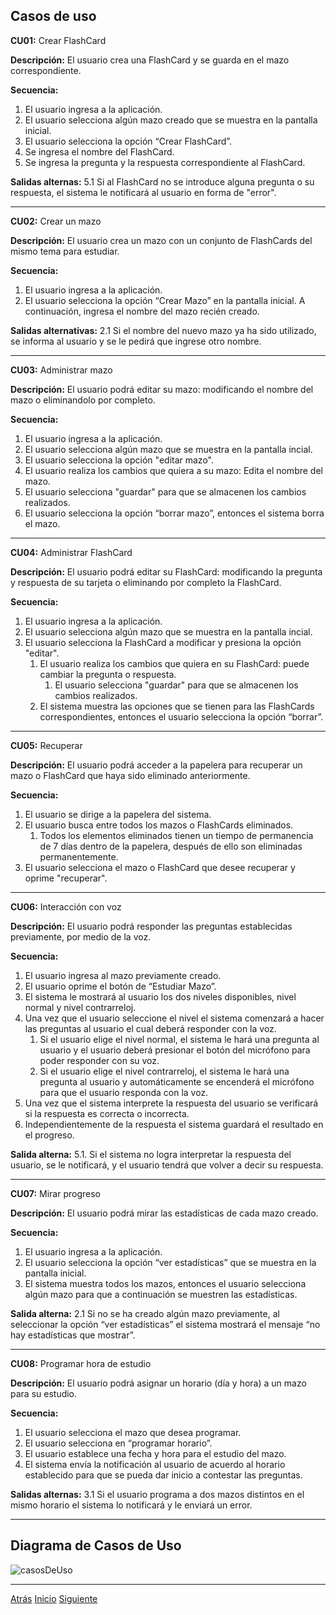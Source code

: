 ## Casos de uso

**CU01:** Crear FlashCard

**Descripción:** El usuario crea una FlashCard y se guarda en el mazo correspondiente.

**Secuencia:**
1. El usuario ingresa a la aplicación.
2. El usuario selecciona algún mazo creado que se muestra en la pantalla inicial.
3. El usuario selecciona la opción “Crear FlashCard”.
4. Se ingresa el nombre del FlashCard.
5. Se ingresa la pregunta y la respuesta correspondiente al FlashCard.

**Salidas alternas:** 5.1 Si al FlashCard no se introduce alguna pregunta o su respuesta, el sistema le notificará al usuario en forma de "error".

------------
**CU02:** Crear un mazo

**Descripción:** El usuario crea un mazo con un conjunto de FlashCards del mismo tema para estudiar.

**Secuencia:**
1. El usuario ingresa a la aplicación.
2. El usuario selecciona la opción “Crear Mazo” en la pantalla inicial. A continuación, ingresa el nombre del mazo recién creado.

**Salidas alternativas:** 2.1 Si el nombre del nuevo mazo ya ha sido utilizado, se informa al usuario y se le pedirá que ingrese otro nombre.


------------

**CU03:** Administrar mazo

**Descripción:** El usuario podrá editar su mazo: modificando el nombre del mazo o eliminandolo por completo.

**Secuencia:**
1. El usuario ingresa a la aplicación.
2. El usuario selecciona algún mazo que se muestra en la pantalla incial.
3. El usuario selecciona la opción "editar mazo".
4. El usuario realiza los cambios que quiera a su mazo: Edita el nombre del mazo.
5. El usuario selecciona "guardar" para que se almacenen los cambios realizados.
6. El usuario selecciona la opción “borrar mazo”, entonces el sistema borra el mazo.

------------

**CU04:** Administrar FlashCard

**Descripción:** El usuario podrá editar su FlashCard: modificando la pregunta y respuesta de su tarjeta o eliminando por completo la FlashCard.

**Secuencia:**
1. El usuario ingresa a la aplicación.
2. El usuario selecciona algún mazo que se muestra en la pantalla incial.
3. El usuario selecciona la FlashCard a modificar y presiona la opción "editar".
	1.  El usuario realiza los cambios que quiera en su FlashCard: puede cambiar la pregunta o respuesta.
		1. El usuario selecciona "guardar" para que se almacenen los cambios realizados.
	1. El sistema muestra las opciones que se tienen para las FlashCards correspondientes, entonces el usuario selecciona la opción “borrar”.

------------
**CU05:** Recuperar

**Descripción:** El usuario podrá acceder a la papelera para recuperar un mazo o FlashCard que haya sido eliminado anteriormente.

**Secuencia:**
1. El usuario se dirige a la papelera del sistema.
2. El usuario busca entre todos los mazos o FlashCards eliminados. 
	1. Todos los elementos eliminados tienen un tiempo de permanencia de 7 días dentro de la papelera, después de ello son eliminadas permanentemente. 
1. El usuario selecciona el mazo o FlashCard que desee recuperar y oprime "recuperar".

------------
**CU06:** Interacción con voz

**Descripción:** El usuario podrá responder las preguntas establecidas previamente, por medio de la voz.

**Secuencia:**
1. El usuario ingresa al mazo previamente creado. 
1. El usuario oprime el botón de “Estudiar Mazo”.
1. El sistema le mostrará al usuario los dos niveles disponibles, nivel normal y nivel contrarreloj.
1. Una vez que el usuario seleccione el nivel el sistema comenzará a hacer las preguntas al usuario el cual deberá responder con la voz. 
	1. Si el usuario elige el nivel normal, el sistema le hará una pregunta al usuario y el usuario deberá presionar el botón del micrófono para poder responder con su voz. 
	1.  Si el usuario elige el nivel contrarreloj, el sistema le hará una pregunta al usuario y automáticamente se encenderá el micrófono para que el usuario responda con la voz. 
1. Una vez que el sistema interprete la respuesta del usuario se verificará si la respuesta es correcta o incorrecta. 
1. Independientemente de la respuesta el sistema guardará el resultado en el progreso. 

**Salida alterna:** 5.1. Si el sistema no logra interpretar la respuesta del usuario, se le notificará, y el usuario tendrá que volver a decir su respuesta.

------------


**CU07:** Mirar progreso

**Descripción:** El usuario podrá mirar las estadísticas de cada mazo creado.

**Secuencia:**
1. El usuario ingresa a la aplicación.
1. El usuario selecciona la opción “ver estadísticas” que se muestra en la pantalla inicial.
1. El sistema muestra todos los mazos, entonces el usuario selecciona algún mazo para que a continuación se muestren las estadísticas.

**Salida alterna:** 2.1 Si no se ha creado algún mazo previamente, al seleccionar la opción “ver estadísticas” el sistema mostrará el mensaje “no hay estadísticas que mostrar”.

------------



**CU08:** Programar hora de estudio

**Descripción:** El usuario podrá asignar un horario (día y hora) a un mazo para su estudio.

**Secuencia:**
1. El usuario selecciona el mazo que desea programar.
1. El usuario selecciona en “programar horario”.
1. El usuario establece una fecha y hora para el estudio del mazo.
1. El sistema envía la notificación al usuario de acuerdo al horario establecido para que se pueda dar inicio a contestar las preguntas.

**Salidas alternas:** 3.1 Si el usuario programa a dos mazos distintos en el mismo horario el sistema lo notificará y le enviará un error.




------------

## Diagrama de Casos de Uso

![casosDeUso](https://lh3.googleusercontent.com/E2VaYXfyh_onmt5E1E1HkdKK_diZmaMRo9wCyFF5f3eewtdyDmtarWILuYTHHuhkG_MgvpjhgfMN2DMDjkXK4FYxpnhun4fRuL7qiXuufUGa6avLb6uM4XI7_pD3nva-Z23FCv6QvixKdScsREcsvAarUkp5sjYSHyvFU-pz277YLxpz8VRCGMW4zkLLlZnm71AMYzY81JbQwu_V4nhXECR22EL6bC4i1yT06QXByWi_jTlQpB-TJjkaFRS2-_F9Hf7O6q2MSUQZ6GMPJXvRJhMS3-_cKTd2wYm3DvhvwVcEGoNeJrmOC95iEcLZwMKhu1DiOHq_JZWnC0FxVIJFJBAk4h6XvJtmF5Amh95iQWutCkGXjFEZJMBGxrD2LEOBM5oPMEKzA1EeTPP7H5ewL8h51vDMTqlO0hgN61lYTQjGhxTvAHMT_5QAhJS_v2tN_Rq6QdywS2FWMAh5xOL2BBw6SnWjNRcGctsfOdJwjQhXCKnm5ZVcoZOSw-ohMvChE9Wkgcc_7pY7cSiTtHfp6BAAKVqd9TA84lyV0MZas7_sZ9OiskUMD5s6JRuZ8a7ezh3BFvhBb_Zq8Nkk2474-FSG2Q7L88QzbMY5JrA2EBOG9ZZY98mfIBeC-3Ucez24cSJaW11WPqWXcjxJSp5pT4mMHnInUfzLGhvVhhQSrW51WhG2xx1FsGkGBtCP=w854-h903-no?authuser=0)

***
[Atrás](https://github.com/Audny738/POO_Project/blob/master/DOCUMENTACIÓN/3.%20Historias%20de%20Usuario.md "Atrás")  [Inicio](https://github.com/Audny738/POO_Project "Inicio")  [Siguiente](https://github.com/Audny738/POO_Project/blob/master/DOCUMENTACIÓN/5.%20Herramientas%20e%20investigacion.md "Siguiente")

